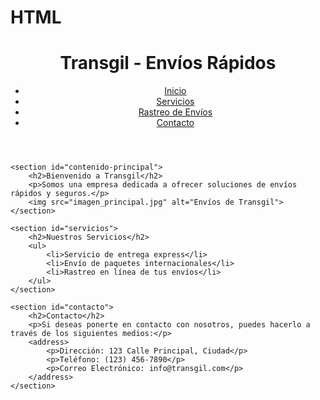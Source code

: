 # HTML<!DOCTYPE html>
<html lang="es">
<head>
    <meta charset="UTF-8">
    <meta name="viewport" content="width=device-width, initial-scale=1.0">
    <title>Transgil - Envíos Rápidos</title>
    <link rel="stylesheet" href="estilos.css"> <!-- Enlaza tu archivo CSS aquí -->
</head>
<body>
    <header>
        <h1>Transgil - Envíos Rápidos</h1>
        <nav>
            <ul>
                <li><a href="#">Inicio</a></li>
                <li><a href="#">Servicios</a></li>
                <li><a href="#">Rastreo de Envíos</a></li>
                <li><a href="#">Contacto</a></li>
            </ul>
        </nav>
    </header>

    <section id="contenido-principal">
        <h2>Bienvenido a Transgil</h2>
        <p>Somos una empresa dedicada a ofrecer soluciones de envíos rápidos y seguros.</p>
        <img src="imagen_principal.jpg" alt="Envíos de Transgil">
    </section>

    <section id="servicios">
        <h2>Nuestros Servicios</h2>
        <ul>
            <li>Servicio de entrega express</li>
            <li>Envío de paquetes internacionales</li>
            <li>Rastreo en línea de tus envíos</li>
        </ul>
    </section>

    <section id="contacto">
        <h2>Contacto</h2>
        <p>Si deseas ponerte en contacto con nosotros, puedes hacerlo a través de los siguientes medios:</p>
        <address>
            <p>Dirección: 123 Calle Principal, Ciudad</p>
            <p>Teléfono: (123) 456-7890</p>
            <p>Correo Electrónico: info@transgil.com</p>
        </address>
    </section>
</body>
</html>
